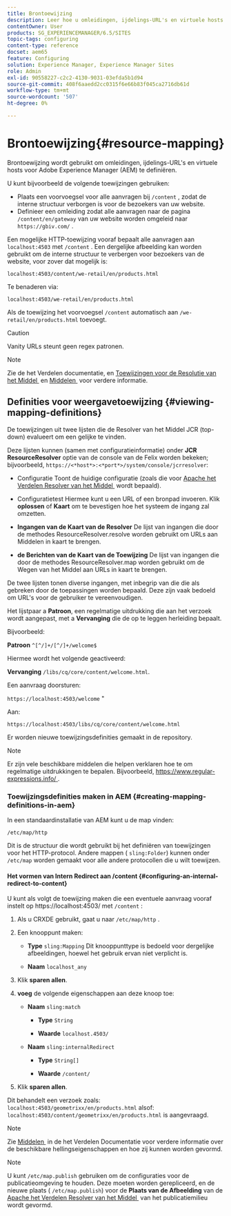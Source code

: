 ```yaml
---
title: Brontoewijzing
description: Leer hoe u omleidingen, ijdelings-URL's en virtuele hosts voor Adobe Experience Manager definieert aan de hand van resourceretoewijzing.
contentOwner: User
products: SG_EXPERIENCEMANAGER/6.5/SITES
topic-tags: configuring
content-type: reference
docset: aem65
feature: Configuring
solution: Experience Manager, Experience Manager Sites
role: Admin
exl-id: 90558227-c2c2-4130-9031-03efda5b1d94
source-git-commit: 408f6aaedd2cc0315f6e66b83f045ca2716db61d
workflow-type: tm+mt
source-wordcount: '507'
ht-degree: 0%

---
```


# Brontoewijzing{#resource-mapping}

Brontoewijzing wordt gebruikt om omleidingen, ijdelings-URL&#39;s en virtuele hosts voor Adobe Experience Manager (AEM) te definiëren.

U kunt bijvoorbeeld de volgende toewijzingen gebruiken:

* Plaats een voorvoegsel voor alle aanvragen bij `/content` , zodat de interne structuur verborgen is voor de bezoekers van uw website.
* Definieer een omleiding zodat alle aanvragen naar de pagina `/content/en/gateway` van uw website worden omgeleid naar `https://gbiv.com/` .

Een mogelijke HTTP-toewijzing vooraf bepaalt alle aanvragen aan `localhost:4503` met `/content` . Een dergelijke afbeelding kan worden gebruikt om de interne structuur te verbergen voor bezoekers van de website, voor zover dat mogelijk is:

`localhost:4503/content/we-retail/en/products.html`

Te benaderen via:

`localhost:4503/we-retail/en/products.html`

Als de toewijzing het voorvoegsel `/content` automatisch aan `/we-retail/en/products.html` toevoegt.

>[!CAUTION]
>
>Vanity URLs steunt geen regex patronen.

>[!NOTE]
>
>Zie de het Verdelen documentatie, en [&#x200B; Toewijzingen voor de Resolutie van het Middel &#x200B;](https://sling.apache.org/documentation/the-sling-engine/mappings-for-resource-resolution.html) en [&#x200B; Middelen &#x200B;](https://sling.apache.org/documentation/the-sling-engine/resources.html) voor verdere informatie.

## Definities voor weergavetoewijzing {#viewing-mapping-definitions}

De toewijzingen uit twee lijsten die de Resolver van het Middel JCR (top-down) evalueert om een gelijke te vinden.

Deze lijsten kunnen (samen met configuratieinformatie) onder **JCR ResourceResolver** optie van de console van de Felix worden bekeken; bijvoorbeeld, `https://<*host*>:<*port*>/system/console/jcrresolver`:

* Configuratie
Toont de huidige configuratie (zoals die voor [&#x200B; Apache het Verdelen Resolver van het Middel &#x200B;](/help/sites-deploying/osgi-configuration-settings.md#apacheslingresourceresolver) wordt bepaald).

* Configuratietest
Hiermee kunt u een URL of een bronpad invoeren. Klik **oplossen** of **Kaart** om te bevestigen hoe het systeem de ingang zal omzetten.

* **Ingangen van de Kaart van de Resolver**
De lijst van ingangen die door de methodes ResourceResolver.resolve worden gebruikt om URLs aan Middelen in kaart te brengen.

* **de Berichten van de Kaart van de Toewijzing**
De lijst van ingangen die door de methodes ResourceResolver.map worden gebruikt om de Wegen van het Middel aan URLs in kaart te brengen.

De twee lijsten tonen diverse ingangen, met inbegrip van die die als gebreken door de toepassingen worden bepaald. Deze zijn vaak bedoeld om URL&#39;s voor de gebruiker te vereenvoudigen.

Het lijstpaar a **Patroon**, een regelmatige uitdrukking die aan het verzoek wordt aangepast, met a **Vervanging** die de op te leggen herleiding bepaalt.

Bijvoorbeeld:

**Patroon** `^[^/]+/[^/]+/welcome$`

Hiermee wordt het volgende geactiveerd:

**Vervanging** `/libs/cq/core/content/welcome.html`.

Een aanvraag doorsturen:

`https://localhost:4503/welcome` &quot;

Aan:

`https://localhost:4503/libs/cq/core/content/welcome.html`

Er worden nieuwe toewijzingsdefinities gemaakt in de repository.

>[!NOTE]
>
>Er zijn vele beschikbare middelen die helpen verklaren hoe te om regelmatige uitdrukkingen te bepalen. Bijvoorbeeld, [&#x200B; https://www.regular-expressions.info/ &#x200B;](https://www.regular-expressions.info/).

### Toewijzingsdefinities maken in AEM {#creating-mapping-definitions-in-aem}

In een standaardinstallatie van AEM kunt u de map vinden:

`/etc/map/http`

Dit is de structuur die wordt gebruikt bij het definiëren van toewijzingen voor het HTTP-protocol. Andere mappen ( `sling:Folder`) kunnen onder `/etc/map` worden gemaakt voor alle andere protocollen die u wilt toewijzen.

#### Het vormen van Intern Redirect aan /content {#configuring-an-internal-redirect-to-content}

U kunt als volgt de toewijzing maken die een eventuele aanvraag vooraf instelt op https://localhost:4503/ met `/content` :

1. Als u CRXDE gebruikt, gaat u naar `/etc/map/http` .

1. Een knooppunt maken:

   * **Type** `sling:Mapping`
Dit knooppunttype is bedoeld voor dergelijke afbeeldingen, hoewel het gebruik ervan niet verplicht is.

   * **Naam** `localhost_any`

1. Klik **sparen allen**.
1. **voeg** de volgende eigenschappen aan deze knoop toe:

   * **Naam** `sling:match`

      * **Type** `String`

      * **Waarde** `localhost.4503/`

   * **Naam** `sling:internalRedirect`

      * **Type** `String[]`

      * **Waarde** `/content/`

1. Klik **sparen allen**.

Dit behandelt een verzoek zoals:
`localhost:4503/geometrixx/en/products.html`
alsof:
`localhost:4503/content/geometrixx/en/products.html`
is aangevraagd.

>[!NOTE]
>
>Zie [&#x200B; Middelen &#x200B;](https://sling.apache.org/documentation/the-sling-engine/resources.html) in de het Verdelen Documentatie voor verdere informatie over de beschikbare hellingseigenschappen en hoe zij kunnen worden gevormd.

>[!NOTE]
>
>U kunt `/etc/map.publish` gebruiken om de configuraties voor de publicatieomgeving te houden. Deze moeten worden gerepliceerd, en de nieuwe plaats ( `/etc/map.publish`) voor de **Plaats van de Afbeelding** van de [&#x200B; Apache het Verdelen Resolver van het Middel &#x200B;](/help/sites-deploying/osgi-configuration-settings.md#apacheslingresourceresolver) van het publicatiemilieu wordt gevormd.
